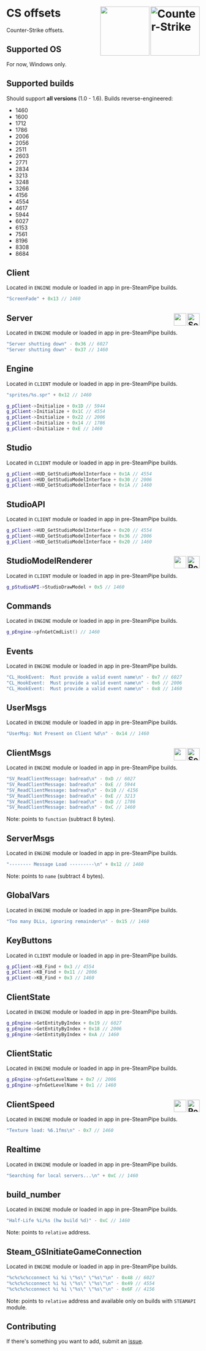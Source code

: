 # CS offsets<img title="Counter-Strike" align="right" height="128" src="https://user-images.githubusercontent.com/103336115/183117198-abe1b7d3-a250-41f0-a269-2310984d7b30.png#gh-dark-mode-only"/><img align="right" height="128" src="https://user-images.githubusercontent.com/103336115/183117297-ba53f869-1206-4e11-8188-cfce5b48b954.png#gh-light-mode-only"/>
Counter-Strike offsets.

## Supported OS
For now, Windows only.

## Supported builds
Should support **all versions** (1.0 - 1.6). Builds reverse-engineered:
- 1460
- 1600
- 1712
- 1786
- 2006
- 2056
- 2511
- 2603
- 2771
- 2834
- 3213
- 3248
- 3266
- 4156
- 4554
- 4617
- 5944
- 6027
- 6153
- 7561
- 8196
- 8308
- 8684

## Client
Located in `ENGINE` module or loaded in app in pre-SteamPipe builds.
```cpp
"ScreenFade" + 0x13 // 1460
```

## Server<img title="Server-side" align="right" width="32" height="32" src="https://user-images.githubusercontent.com/103336115/183138951-575f59b3-92b7-4bba-9615-bc729748d91a.png#gh-dark-mode-only"/><img align="right" width="32" height="32" src="https://user-images.githubusercontent.com/103336115/183138945-64629698-35fd-4b48-920b-fb837dea0d88.png#gh-light-mode-only"/>
Located in `ENGINE` module or loaded in app in pre-SteamPipe builds.
```cpp
"Server shutting down" - 0x36 // 6027
"Server shutting down" - 0x37 // 1460
```

## Engine
Located in `CLIENT` module or loaded in app in pre-SteamPipe builds.
```cpp
"sprites/%s.spr" + 0x12 // 1460
```
```cpp
g_pClient->Initialize + 0x1D // 5944
g_pClient->Initialize + 0x1C // 4554
g_pClient->Initialize + 0x22 // 2006
g_pClient->Initialize + 0x14 // 1786
g_pClient->Initialize + 0xE // 1460
```

## Studio
Located in `CLIENT` module or loaded in app in pre-SteamPipe builds.
```cpp
g_pClient->HUD_GetStudioModelInterface + 0x1A // 4554
g_pClient->HUD_GetStudioModelInterface + 0x30 // 2006
g_pClient->HUD_GetStudioModelInterface + 0x1A // 1460
```

## StudioAPI
Located in `CLIENT` module or loaded in app in pre-SteamPipe builds.
```cpp
g_pClient->HUD_GetStudioModelInterface + 0x20 // 4554
g_pClient->HUD_GetStudioModelInterface + 0x36 // 2006
g_pClient->HUD_GetStudioModelInterface + 0x20 // 1460
```

## StudioModelRenderer<img title="Read-only" align="right" width="32" height="32" src="https://user-images.githubusercontent.com/103336115/183142733-147a896b-15bc-4e08-8940-2e370bfbc344.png#gh-dark-mode-only"/><img align="right" width="32" height="32" src="https://user-images.githubusercontent.com/103336115/183142736-e366d334-5ed3-45a5-a1e2-30080c1da8b4.png#gh-light-mode-only"/>
Located in `CLIENT` module or loaded in app in pre-SteamPipe builds.
```cpp
g_pStudioAPI->StudioDrawModel + 0x5 // 1460
```

## Commands
Located in `ENGINE` module or loaded in app in pre-SteamPipe builds.
```cpp
g_pEngine->pfnGetCmdList() // 1460
```

## Events
Located in `ENGINE` module or loaded in app in pre-SteamPipe builds.
```cpp
"CL_HookEvent:  Must provide a valid event name\n" - 0x7 // 6027
"CL_HookEvent:  Must provide a valid event name\n" - 0x6 // 2006
"CL_HookEvent:  Must provide a valid event name\n" - 0x8 // 1460
```

## UserMsgs
Located in `ENGINE` module or loaded in app in pre-SteamPipe builds.
```cpp
"UserMsg: Not Present on Client %d\n" - 0x14 // 1460
```

## ClientMsgs<img title="Server-side" align="right" width="32" height="32" src="https://user-images.githubusercontent.com/103336115/183138951-575f59b3-92b7-4bba-9615-bc729748d91a.png#gh-dark-mode-only"/><img align="right" height="32" src="https://user-images.githubusercontent.com/103336115/183138945-64629698-35fd-4b48-920b-fb837dea0d88.png#gh-light-mode-only"/>
Located in `ENGINE` module or loaded in app in pre-SteamPipe builds.
```cpp
"SV_ReadClientMessage: badread\n" - 0xD // 6027
"SV_ReadClientMessage: badread\n" - 0xE // 5944
"SV_ReadClientMessage: badread\n" - 0x10 // 4156
"SV_ReadClientMessage: badread\n" - 0xE // 3213
"SV_ReadClientMessage: badread\n" - 0xD // 1786
"SV_ReadClientMessage: badread\n" - 0xC // 1460
```
Note: points to `function` (subtract 8 bytes).

## ServerMsgs
Located in `ENGINE` module or loaded in app in pre-SteamPipe builds.
```cpp
"-------- Message Load ---------\n" + 0x12 // 1460
```
Note: points to `name` (subtract 4 bytes).

## GlobalVars
Located in `ENGINE` module or loaded in app in pre-SteamPipe builds.
```cpp
"Too many DLLs, ignoring remainder\n" - 0x15 // 1460
```

## KeyButtons
Located in `CLIENT` module or loaded in app in pre-SteamPipe builds.
```cpp
g_pClient->KB_Find + 0x3 // 4554
g_pClient->KB_Find + 0x11 // 2006
g_pClient->KB_Find + 0x3 // 1460
```

## ClientState
Located in `ENGINE` module or loaded in app in pre-SteamPipe builds.
```cpp
g_pEngine->GetEntityByIndex + 0x19 // 6027
g_pEngine->GetEntityByIndex + 0x18 // 2006
g_pEngine->GetEntityByIndex + 0xA // 1460
```

## ClientStatic
Located in `ENGINE` module or loaded in app in pre-SteamPipe builds.
```cpp
g_pEngine->pfnGetLevelName + 0x7 // 2006
g_pEngine->pfnGetLevelName + 0x1 // 1460
```

## ClientSpeed<img title="Read-only" align="right" width="32" height="32" src="https://user-images.githubusercontent.com/103336115/183142733-147a896b-15bc-4e08-8940-2e370bfbc344.png#gh-dark-mode-only"/><img align="right" width="32" height="32" src="https://user-images.githubusercontent.com/103336115/183142736-e366d334-5ed3-45a5-a1e2-30080c1da8b4.png#gh-light-mode-only"/>
Located in `ENGINE` module or loaded in app in pre-SteamPipe builds.
```cpp
"Texture load: %6.1fms\n" - 0x7 // 1460
```

## Realtime
Located in `ENGINE` module or loaded in app in pre-SteamPipe builds.
```cpp
"Searching for local servers...\n" + 0xC // 1460
```

## build_number
Located in `ENGINE` module or loaded in app in pre-SteamPipe builds.
```cpp
"Half-Life %i/%s (hw build %d)" - 0xC // 1460
```
Note: points to `relative` address.

## Steam_GSInitiateGameConnection
Located in `ENGINE` module or loaded in app in pre-SteamPipe builds.
```cpp
"%c%c%c%cconnect %i %i \"%s\" \"%s\"\n" - 0x48 // 6027
"%c%c%c%cconnect %i %i \"%s\" \"%s\"\n" - 0x49 // 4554
"%c%c%c%cconnect %i %i \"%s\" \"%s\"\n" - 0x6F // 4156
```
Note: points to `relative` address and available only on builds with `STEAMAPI` module.

## Contributing
If there's something you want to add, submit an [issue](https://github.com/rollangles/cs-offsets/issues).